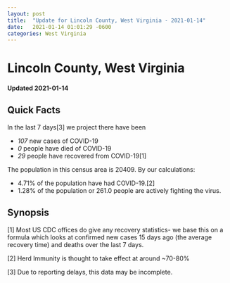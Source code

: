 ```yaml
---
layout: post
title:  "Update for Lincoln County, West Virginia - 2021-01-14"
date:   2021-01-14 01:01:29 -0600
categories: West Virginia
---
```


# Lincoln County, West Virginia
#### Updated 2021-01-14

## Quick Facts

In the last 7 days[3] we project there have been
- *107* new cases of COVID-19
- *0* people have died of COVID-19
- *29* people have recovered from COVID-19[1]

The population in this census area is 20409. By our calculations:
- 4.71% of the population have had COVID-19.[2]
- 1.28% of the population or 261.0 people are actively fighting the virus.

## Synopsis




[1] Most US CDC offices do give any recovery statistics- we base this on a formula which looks at confirmed new cases
15 days ago (the average recovery time) and deaths over the last 7 days.

[2] Herd Immunity is thought to take effect at around ~70-80%

[3] Due to reporting delays, this data may be incomplete.
 
    